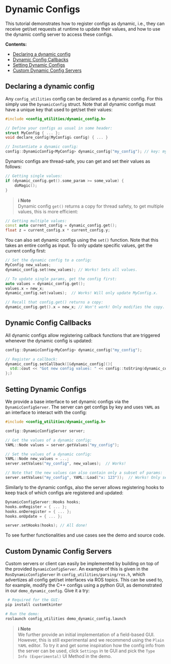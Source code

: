 # Dynamic Configs

This tutorial demonstrates how to register configs as dynamic, i.e., they can receive get/set requests at runtime to update their values, and how to use the dynamic config server to access these configs.


**Contents:**
- [Declaring a dynamic config](#declaring-a-dynamic-config)
- [Dynamic Config Callbacks](#dynamic-config-callbacks)
- [Setting Dynamic Configs](#setting-dynamic-configs)
- [Custom Dynamic Config Servers](#custom-dynamic-config-servers)


## Declaring a dynamic config
Any `config_utilities` config can be declared as a dynamic config. For this simply use the `DynamicConfig` struct.
Note that all dynamic configs must have a unique key that used to get/set their values:

```c++
#include <config_utilities/dynamic_config.h>

// Define your configs as usual in some header:
struct MyConfig { ... };
void declare_config(MyConfig& config) { ... }

// Instantiate a dynamic config:
config::DynamicConfig<MyConfig> dynamic_config("my_config"); // key: my_config
```

Dynamic configs are thread-safe, you can get and set their values as follows:

```c++
// Getting single values:
if (dynamic_config.get().some_param >= some_value) {
    doMagic();
}
```

> **ℹ️ Note**<br>
> Dynamic config `get()` returns a copy for thread safety, to get multiple values, this is more efficient:

```c++
// Getting multiple values:
const auto current_config = dynamic_config.get();
float z = current_config.x * current_config.y;
```

You can also set dynamic configs using the `set()` function. Note that this takes an entire config as input. To only update specific values, get the current config first:

```c++
// Set the dynamic config to a config:
MyConfig new_values;
dynamic_config.set(new_values); // Works! Sets all values.

// To update single params, get the config first:
auto values = dynamic_config.get();
values.x = new_x;
dynamic_config.set(values);  // Works! Will only update MyConfig.x.

// Recall that config.get() returns a copy:
dynamic_config.get().x = new_x; // Won't work! Only modifies the copy.
```

## Dynamic Config Callbacks

All dynamic configs allow registering callback functions that are triggered whenever the dynamic config is updated:

```c++
config::DynamicConfig<MyConfig> dynamic_config("my_config"); 

// Register a callback:
dynamic_config.setCallback([&dynamic_config](){
  std::cout << "Got new config values: " << config::toString(dynamic_config) << std::endl;
};)
```

## Setting Dynamic Configs
We provide a base interface to set dynamic configs via the `DynamicConfigServer`. The server can get configs by key and uses `YAML` as an interface to interact with the config:

```c++
#include <config_utilities/dynamic_config.h>

config::DynamicConfigServer server;

// Get the values of a dynamic config:
YAML::Node values = server.getValues("my_config");  

// Set the values of a dynamic config:
YAML::Node new_values = ...;
server.setValues("my_config", new_values);  // Works! 

// Note that the new values can also contain only a subset of params:
server.setValues("my_config", YAML::Load("x: 123"));  // Works! Only sets the x param.
```

Similarly to the dynamic configs, also the server allows registering hooks to keep track of which configs are registered and updated:

```c++
DynamicConfigServer::Hooks hooks;
hooks.onRegister = { ... };
hooks.onDeregister = { ... };
hooks.onUpdate = { ... };

server.setHooks(hooks); // All done!
```

To see further functionalities and use cases see the demo and source code.

## Custom Dynamic Config Servers
Custom servers or client can easily be implemented by building on top of the provided `DynamicConfigServer`. 
An example of this is given in the `RosDynamicConfigServer` in `config_utilities/parsing/ros.h`, which advertizes all config get/set interfaces via ROS topics.
This can be used to, for example, modify the C++ configs using a python GUI, as demonstrated in our `demo_dynamic_config`. Give it a try:

```bash
 # Required for the GUI:
pip install customtkinter  

# Run the demo:
roslaunch config_utilities demo_dynamic_config.launch 
```

> **ℹ️ Note**<br>
We further provide an initial implementation of a field-based GUI. However, this is still experimental and we recommend using the `Plain YAML` editor. 
To try it and get some inspiration how the config info from the server can be used, click `Settings` in te GUI and pick the `Type Info (Experimental)` UI Method in the demo.
